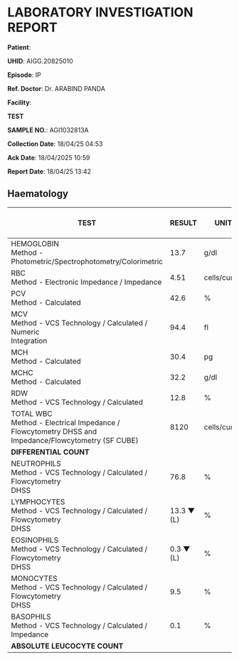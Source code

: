 # LABORATORY INVESTIGATION REPORT

**Patient**:

**UHID**: AIGG.20825010

**Episode**: IP

**Ref. Doctor**: Dr. ARABIND PANDA

**Facility**:

**TEST**

**SAMPLE NO.**: AGI1032813A

**Collection Date**: 18/04/25 04:53

**Ack Date**: 18/04/2025 10:59

**Report Date**: 18/04/25 13:42

## Haematology

<table><thead><tr><th>TEST</th><th>RESULT</th><th>UNIT</th><th>BIOLOGICAL REF INTERVAL</th></tr></thead><tbody><tr><td>HEMOGLOBIN<br/>Method - Photometric/Spectrophotometry/Colorimetric</td><td>13.7</td><td>g/dl</td><td>13.0 - 17.0</td></tr><tr><td>RBC<br/>Method - Electronic Impedance / Impedance</td><td>4.51</td><td>cells/cumm</td><td>4.5 - 5.5</td></tr><tr><td>PCV<br/>Method - Calculated</td><td>42.6</td><td>%</td><td>40.0 - 50.0</td></tr><tr><td>MCV<br/>Method - VCS Technology / Calculated / Numeric<br/>Integration</td><td>94.4</td><td>fl</td><td>83.0 - 101.0</td></tr><tr><td>MCH<br/>Method - Calculated</td><td>30.4</td><td>pg</td><td>27.0 - 32.0</td></tr><tr><td>MCHC<br/>Method - Calculated</td><td>32.2</td><td>g/dl</td><td>31.5 - 34.5</td></tr><tr><td>RDW<br/>Method - VCS Technology / Calculated</td><td>12.8</td><td>%</td><td>11.6 - 14</td></tr><tr><td>TOTAL WBC<br/>Method - Electrical Impedance / Flowcytometry DHSS and<br/>Impedance/Flowcytometry (SF CUBE)</td><td>8120</td><td>cells/cumm</td><td>4000 - 10000</td></tr><tr><td colspan="4"><strong>DIFFERENTIAL COUNT</strong></td></tr><tr><td>NEUTROPHILS<br/>Method - VCS Technology / Calculated / Flowcytometry<br/>DHSS</td><td>76.8</td><td>%</td><td>40 - 80</td></tr><tr><td>LYMPHOCYTES<br/>Method - VCS Technology / Calculated / Flowcytometry<br/>DHSS</td><td>13.3 ▼ (L)</td><td>%</td><td>20 - 40</td></tr><tr><td>EOSINOPHILS<br/>Method - VCS Technology / Calculated / Flowcytometry<br/>DHSS</td><td>0.3 ▼ (L)</td><td>%</td><td>1.0 - 6.0</td></tr><tr><td>MONOCYTES<br/>Method - VCS Technology / Calculated / Flowcytometry<br/>DHSS</td><td>9.5</td><td>%</td><td>2.0 - 10.0</td></tr><tr><td>BASOPHILS<br/>Method - VCS Technology / Calculated / Impedance</td><td>0.1</td><td>%</td><td>0 - 2.0</td></tr><tr><td colspan="4"><strong>ABSOLUTE LEUCOCYTE COUNT</strong></td></tr></tbody></table>

